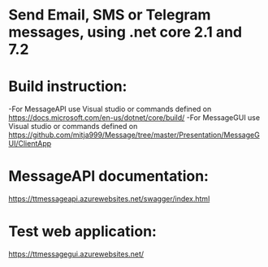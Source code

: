 # Send Email, SMS or Telegram messages, using .net core 2.1 and 7.2

# Build instruction:
-For MessageAPI use Visual studio or commands defined on https://docs.microsoft.com/en-us/dotnet/core/build/
-For MessageGUI use Visual studio or commands defined on https://github.com/mitja999/Message/tree/master/Presentation/MessageGUI/ClientApp

# MessageAPI documentation:
https://ttmessageapi.azurewebsites.net/swagger/index.html

# Test web application:
https://ttmessagegui.azurewebsites.net/
